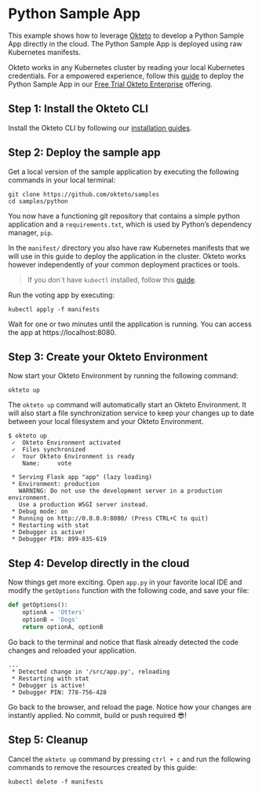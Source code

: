 # Python Sample App

This example shows how to leverage [Okteto](https://okteto.com) to develop a Python Sample App directly in the cloud. The Python Sample App is deployed using raw Kubernetes manifests.

Okteto works in any Kubernetes cluster by reading your local Kubernetes credentials. For a empowered experience, follow this [guide](https://okteto.com/docs/samples/python/) to deploy the Python Sample App in our [Free Trial Okteto Enterprise](https://cloud.okteto.com) offering.


## Step 1: Install the Okteto CLI

Install the Okteto CLI by following our [installation guides](https://github.com/okteto/okteto/blob/master/docs/installation.md).

## Step 2: Deploy the sample app

Get a local version of the sample application by executing the following commands in your local terminal:

```console
git clone https://github.com/okteto/samples
cd samples/python
```

You now have a functioning git repository that contains a simple python application and a `requirements.txt`, which is used by Python’s dependency manager, `pip`.

In the `manifest/` directory you also have raw Kubernetes manifests that we will use in this guide to deploy the application in the cluster. Okteto works however independently of your common deployment practices or tools.

> If you don´t have `kubectl` installed, follow this [guide](https://kubernetes.io/docs/tasks/tools/install-kubectl/).

Run the voting app by executing:

```console
kubectl apply -f manifests
```

Wait for one or two minutes until the application is running. You can access the app at https://localhost:8080.


## Step 3: Create your Okteto Environment

Now start your Okteto Environment by running the following command:

```console
okteto up

```
The `okteto up` command will automatically start an Okteto Environment. It will also start a file synchronization service to keep your changes up to date between your local filesystem and your Okteto Environment.

```console
$ okteto up
 ✓  Okteto Environment activated
 ✓  Files synchronized
 ✓  Your Okteto Environment is ready
    Name:     vote

 * Serving Flask app "app" (lazy loading)
 * Environment: production
   WARNING: Do not use the development server in a production environment.
   Use a production WSGI server instead.
 * Debug mode: on
 * Running on http://0.0.0.0:8080/ (Press CTRL+C to quit)
 * Restarting with stat
 * Debugger is active!
 * Debugger PIN: 899-835-619
 ```

## Step 4: Develop directly in the cloud

Now things get more exciting. Open `app.py` in your favorite local IDE and modify the `getOptions` function with the following code, and save your file:

```python
def getOptions():
    optionA = 'Otters'
    optionB = 'Dogs'
    return optionA, optionB
```

Go back to the terminal and notice that flask already detected the code changes and reloaded your application.

```console
...
 * Detected change in '/src/app.py', reloading
 * Restarting with stat
 * Debugger is active!
 * Debugger PIN: 778-756-428
```

Go back to the browser, and reload the page. Notice how your changes are instantly applied. No commit, build or push required 😎! 


## Step 5: Cleanup

Cancel the `okteto up` command by pressing `ctrl + c` and run the following commands to remove the resources created by this guide: 

```console
kubectl delete -f manifests
```
